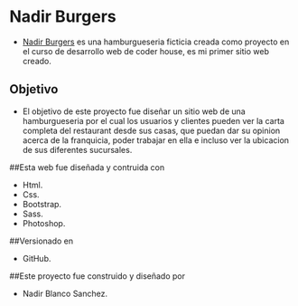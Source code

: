 
# Nadir Burgers

- [Nadir Burgers](https://nasanchez7.github.io/proyecto-burguer-blancosanchez/index.html "Nadir Burgers") es una hamburgueseria ficticia creada como proyecto en el curso de desarrollo web de coder house, es mi primer sitio web creado.

## Objetivo

- El objetivo de este proyecto fue diseñar un sitio web de una hamburgueseria por el cual los usuarios y clientes pueden ver la carta completa del restaurant desde sus casas, que puedan dar su opinion acerca de la franquicia, poder trabajar en ella e incluso ver la ubicacion de sus diferentes sucursales.

##Esta web fue diseñada y contruida con

- Html.
- Css.
- Bootstrap.
- Sass.
- Photoshop.

##Versionado en

- GitHub.

##Este proyecto fue construido y diseñado por

- Nadir Blanco Sanchez.